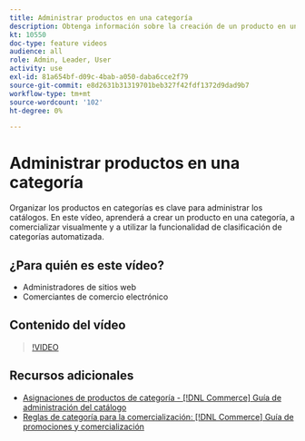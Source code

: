 ```yaml
---
title: Administrar productos en una categoría
description: Obtenga información sobre la creación de un producto en una categoría, la comercialización visual y el uso de la funcionalidad de clasificación automatizada de categorías.
kt: 10550
doc-type: feature videos
audience: all
role: Admin, Leader, User
activity: use
exl-id: 81a654bf-d09c-4bab-a050-daba6cce2f79
source-git-commit: e8d2631b31319701beb327f42fdf1372d9dad9b7
workflow-type: tm+mt
source-wordcount: '102'
ht-degree: 0%

---
```


# Administrar productos en una categoría

Organizar los productos en categorías es clave para administrar los catálogos. En este vídeo, aprenderá a crear un producto en una categoría, a comercializar visualmente y a utilizar la funcionalidad de clasificación de categorías automatizada.

## ¿Para quién es este vídeo?

- Administradores de sitios web
- Comerciantes de comercio electrónico

## Contenido del vídeo

>[!VIDEO](https://video.tv.adobe.com/v/343747?quality=12&learn=on)

## Recursos adicionales

- [Asignaciones de productos de categoría - [!DNL Commerce] Guía de administración del catálogo](https://experienceleague.adobe.com/docs/commerce-admin/catalog/categories/products-in-category/categories-product-assignments.html)
- [Reglas de categoría para la comercialización: [!DNL Commerce] Guía de promociones y comercialización](https://experienceleague.adobe.com/docs/commerce-admin/marketing/merchandising/visual-merch/category-product-rules.html)
